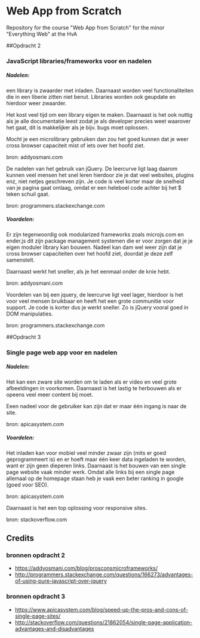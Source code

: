 # Web App from Scratch

Repository for the course "Web App from Scratch" for the minor "Everything Web" at the HvA

##Opdracht 2
### JavaScript libraries/frameworks voor en nadelen 

##### Nadelen:

een library is zwaarder met inladen. Daarnaast worden veel functionaliteiten die in een liberie zitten niet benut. Libraries worden ook geupdate en hierdoor weer zwaarder. 

Het kost veel tijd om een library eigen te maken. Daarnaast is het ook nuttig als je alle documentatie leest zodat je als developer precies weet waarover het gaat, dit is makkelijker als je bijv. bugs moet oplossen.
 
Mocht je een microlibrary gebruiken dan zou het goed kunnen dat je weer cross browser capaciteit mist of iets over het hoofd ziet. 

bron: addyosmani.com

De nadelen van het gebruik van jQuery. De leercurve ligt laag daarom kunnen veel mensen het snel leren hierdoor 
zie je dat veel websites, plugins enz, niet netjes geschreven zijn. Je code is veel korter maar de snelheid van je pagina gaat omlaag, omdat er een heleboel code achter bij het $ teken schuil gaat.

bron: programmers.stackexchange.com

##### Voordelen:

Er zijn tegenwoordig ook modularized frameworks zoals microjs.com en ender.js dit zijn  package management systemen die er voor zorgen dat je je eigen moduler library kan bouwen. 
Nadeel kan dam wel weer zijn dat je cross browser capaciteiten over het hoofd ziet, doordat je deze zelf samenstelt.

Daarnaast werkt het sneller, als je het eenmaal onder de knie hebt.

bron: addyosmani.com

Voordelen van bij een jquery, de leercurve ligt veel lager, hierdoor is het voor veel mensen bruikbaar en 
heeft het een grote communitie voor support. Je code is korter dus je werkt sneller. 
Zo is jQuery vooral goed in DOM manipulaties.  

bron: programmers.stackexchange.com

##Opdracht 3
### Single page web app voor en nadelen

##### Nadelen:
Het kan een zware site worden om te laden als er video en veel grote afbeeldingen in voorkomen. 
Daarnaast is het lastig te herbouwen als er opeens veel meer content bij moet.

Eeen nadeel voor de gebruiker kan zijn dat er maar één ingang is naar de site. 

bron: apicasystem.com

##### Voordelen:
Het inladen kan voor mobiel veel minder zwaar zijn (mits er goed geprogrammeert is) en er hoeft maar één keer data ingeladen te worden, want er zijn geen dieperen links. Daarnaast is het bouwen van een single page website vaak minder werk. Omdat alle links bij een single page allemaal op de homepage staan heb je vaak een beter ranking in google (goed voor SEO).

bron: apicasystem.com

Daarnaast is het een top oplossing voor responsive sites. 

bron: stackoverflow.com

## Credits 

### bronnen opdracht 2
 - https://addyosmani.com/blog/prosconsmicroframeworks/
 - http://programmers.stackexchange.com/questions/166273/advantages-of-using-pure-javascript-over-jquery

### bronnen opdracht 3
 - https://www.apicasystem.com/blog/speed-up-the-pros-and-cons-of-single-page-sites/
 - http://stackoverflow.com/questions/21862054/single-page-application-advantages-and-disadvantages






